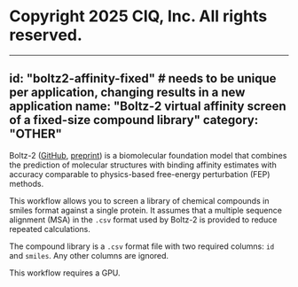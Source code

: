# Copyright 2025 CIQ, Inc. All rights reserved.
---
id: "boltz2-affinity-fixed" # needs to be **unique** per application, changing results in a new application
name: "Boltz-2 virtual affinity screen of a fixed-size compound library"
category: "OTHER"
---
Boltz-2 ([GitHub](https://github.com/jwohlwend/boltz/tree/main), [preprint](https://www.biorxiv.org/content/10.1101/2025.06.14.659707v1.full)) is a biomolecular foundation model that combines the prediction of molecular structures with binding affinity estimates with accuracy comparable to physics-based free-energy perturbation (FEP) methods.

This workflow allows you to screen a library of chemical compounds in smiles format against a single protein. It assumes that a multiple sequence
alignment (MSA) in the `.csv` format used by Boltz-2 is provided to reduce repeated calculations.

The compound library is a `.csv` format file with two required columns: `id` and `smiles`. Any other columns are ignored.

This workflow requires a GPU.
